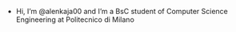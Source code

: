 - Hi, I’m @alenkaja00 and I’m a BsC student of Computer Science Engineering at Politecnico di Milano
<!--- - 👀 I’m interested in ...
- 💞️ I’m looking to collaborate on ... 
- 📫 How to reach me ... -->

<!---
alenkaja00/alenkaja00 is a ✨ special ✨ repository because its `README.md` (this file) appears on your GitHub profile.
You can click the Preview link to take a look at your changes.
--->
